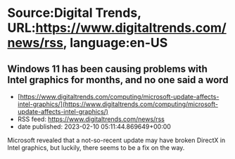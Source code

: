 # Source:Digital Trends, URL:https://www.digitaltrends.com/news/rss, language:en-US

## Windows 11 has been causing problems with Intel graphics for months, and no one said a word
 - [https://www.digitaltrends.com/computing/microsoft-update-affects-intel-graphics/](https://www.digitaltrends.com/computing/microsoft-update-affects-intel-graphics/)
 - RSS feed: https://www.digitaltrends.com/news/rss
 - date published: 2023-02-10 05:11:44.869649+00:00

Microsoft revealed that a not-so-recent update may have broken DirectX in Intel graphics, but luckily, there seems to be a fix on the way.


